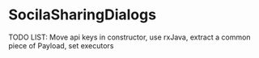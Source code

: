 SocilaSharingDialogs
====================

TODO LIST: 
Move api keys in constructor, use rxJava, extract a common piece of Payload, set executors
